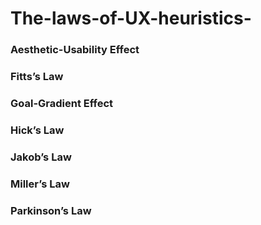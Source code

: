 # The-laws-of-UX-heuristics-
### Aesthetic-Usability Effect
### Fitts’s Law
### Goal-Gradient Effect
### Hick’s Law
### Jakob’s Law
### Miller’s Law
### Parkinson’s Law
